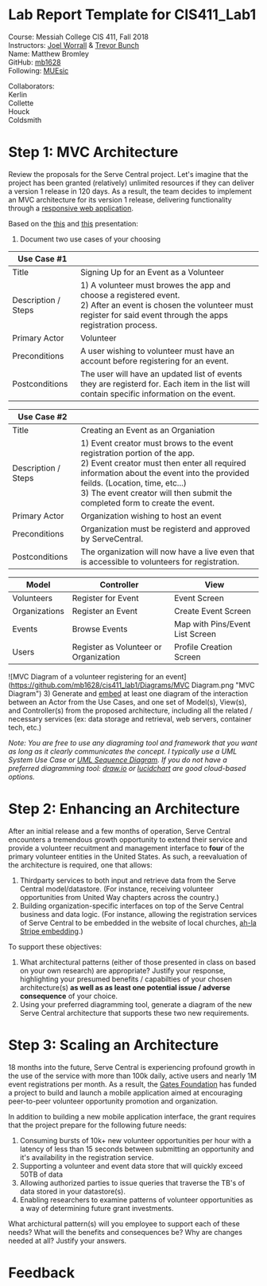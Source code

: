 # Lab Report Template for CIS411_Lab1
Course: Messiah College CIS 411, Fall 2018</br>
Instructors: [Joel Worrall](https://github.com/tangollama) & [Trevor Bunch](https://github.com/trevordbunch)</br>
Name: Matthew Bromley</br>
GitHub: [mb1628](https://github.com/mb1628)</br>
Following: [MUEsic](https://github.com/SamMahan/MUSEsic)</br>

Collaborators:</br>
Kerlin</br>
Collette</br>
Houck</br>
Coldsmith</br>

# Step 1: MVC Architecture
Review the proposals for the Serve Central project. Let's imagine that the project has been granted (relatively) unlimited resources if they can deliver a version 1 release in 120 days. As a result, the team decides to implement an MVC architecture for its version 1 release, delivering functionality through a [responsive web application](https://en.wikipedia.org/wiki/Responsive_web_design). 

Based on the [this](https://docs.google.com/presentation/d/1UnU0xU0wF1l8pAB8trtLpdM0yuskx66jTFJzd64nsjU/edit#slide=id.g439b9c6866_2_53) and [this](https://docs.google.com/presentation/d/1-VZfAFoBVr6ijNepKAtRA7JoAQsV2Jlbf2l1WPDMhI0/edit) presentation:

1) Document two use cases of your choosing

| Use Case #1 | |
|---|---|
| Title | Signing Up for an Event as a Volunteer|
| Description / Steps | 1) A volunteer must browes the app and choose a registered event.</br> 2) After an event is chosen the volunteer must register for said event through the apps registration process.|
| Primary Actor | Volunteer |
| Preconditions | A user wishing to volunteer must have an account before registering for an event. |
| Postconditions | The user will have an updated list of events they are registerd for. Each item in the list will contain specific information on the event. |

| Use Case #2 | |
|---|---|
| Title | Creating an Event as an Organiation|
| Description / Steps | 1) Event creator must brows to the event registration portion of the app.</br> 2) Event creator must then enter all required information about the event into the provided feilds. (Location, time, etc...)</br> 3) The event creator will then submit the completed form to create the event.|
| Primary Actor | Organization wishing to host an event|
| Preconditions | Organization must be registerd and approved by ServeCentral.|
| Postconditions | The organization will now have a live even that is accessible to volunteers for registration.|



| Model         | Controller                            | View                            |
|---------------|---------------------------------------|---------------------------------|
| Volunteers    | Register for Event                    | Event Screen                    |
| Organizations | Register an Event                     | Create Event Screen             |
| Events        | Browse Events                        | Map with Pins/Event List Screen |
| Users         | Register as Volunteer or Organization | Profile Creation Screen         |


![MVC Diagram of a volunteer registering for an event](https://github.com/mb1628/cis411_lab1/Diagrams/MVC Diagram.png "MVC Diagram")
3) Generate and [embed](https://github.com/adam-p/markdown-here/wiki/Markdown-Cheatsheet#images) at least one diagram of the interaction between an Actor from the Use Cases, and one set of Model(s), View(s), and Controller(s) from the proposed architecture, including all the related / necessary services (ex: data storage and retrieval, web servers, container tech, etc.)

_Note: You are free to use any diagraming tool and framework that you want as long as it clearly communicates the concept. I typically use a UML System Use Case or [UML Sequence Diagram](https://www.uml-diagrams.org/index-examples.html).  If you do not have a preferred diagramming tool: [draw.io](http://draw.io) or [lucidchart](http://lucidchart.com) are good cloud-based options._

# Step 2: Enhancing an Architecture
After an initial release and a few months of operation, Serve Central encounters a tremendous growth opportunity to extend their service and provide a volunteer recuitment and management interface to __four__ of the primary volunteer entities in the United States. As such, a reevaluation of the architecture is required, one that allows:

1. Thirdparty services to both input and retrieve data from the Serve Central model/datastore. (For instance, receiving volunteer opportunities from United Way chapters across the country.)
2. Building organization-specific interfaces on top of the Serve Central business and data logic. (For instance, allowing the registration services of Serve Central to be embedded in the website of local churches, [ah-la Stripe embedding](https://stripe.com/payments/elements).)

To support these objectives:
1. What architectural patterns (either of those presented in class on based on your own research) are appropriate? Justify your response, highlighting your presumed benefits / capabilties of your chosen architecture(s) **as well as as least one potential issue / adverse consequence** of your choice.
2. Using your preferred diagramming tool, generate a diagram of the new Serve Central architecture that supports these two new requirements.

# Step 3: Scaling an Architecture
18 months into the future, Serve Central is experiencing profound growth in the use of the service with more than 100k daily, active users and nearly 1M event registrations per month. As a result, the [Gates Foundation](https://www.gatesfoundation.org/) has funded a project to build and launch a mobile application aimed at encouraging peer-to-peer volunteer opportunity promotion and organization. 

In addition to building a new mobile application interface, the grant requires that the project prepare for the following future needs:

1. Consuming bursts of 10k+ new volunteer opportunities per hour with a latency of less than 15 seconds between submitting an opportunity and it's availability in the registration service.
2. Supporting a volunteer and event data store that will quickly exceed 50TB of data
3. Allowing authorized parties to issue queries that traverse the TB's of data stored in your datastore(s).
4. Enabling researchers to examine patterns of volunteer opportunities as a way of determining future grant investments.

What archictural pattern(s) will you employee to support each of these needs? What will the benefits and consequences be? Why are changes needed at all? Justify your answers.

# Feedback
